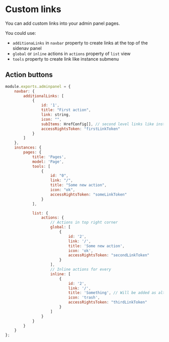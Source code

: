 # Custom links
You can add custom links into your admin panel pages.

You could use:
- `additionaLinks` in `navbar` property to create links at the top of the sidenav panel
- `global` or `inline` actions in `actions` property of `list` view
- `tools` property to create link like instance submenu

## Action buttons

```javascript
module.exports.adminpanel = {
    navbar: {
        additionalLinks: [
            {
                id: '1',
                title: "First action",
                link: string,
                icon: "",
                subItems: HrefConfig[], // second level links like instance tools
                accessRightsToken: "firstLinkToken"
            }
        ]
    },
    instances: {
        pages: {
            title: 'Pages',
            model: 'Page',
            tools: [
                {
                    id: "0",
                    link: "/",
                    title: "Some new action",
                    icon: "ok",
                    accessRightsToken: "someLinkToken"
                }
            ],

            list: {
                actions: {
                    // Actions in top right corner
                    global: [
                        {
                            id: '2',
                            link: '/',
                            title: 'Some new action',
                            icon: 'ok',
                            accessRightsToken: "secondLinkToken"
                        }
                    ],
                    // Inline actions for every
                    inline: [
                        {
                            id: '2',
                            link: '/',
                            title: 'Something', // Will be added as alt to img
                            icon: 'trash',
                            accessRightsToken: "thirdLinkToken"
                        }
                    ]
                }
            }
        }
    }
};
```
